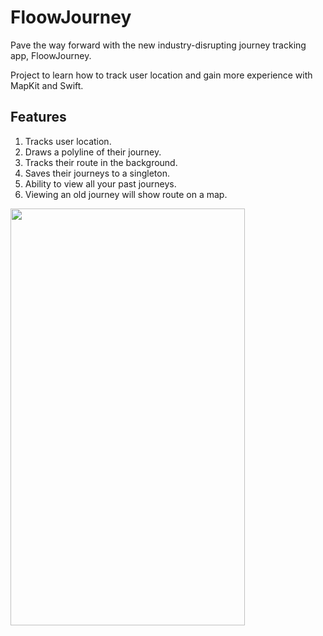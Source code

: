 # FloowJourney

Pave the way forward with the new industry-disrupting journey tracking app, FloowJourney.

Project to learn how to track user location and gain more experience with MapKit and Swift.

## Features

1. Tracks user location.
2. Draws a polyline of their journey.
3. Tracks their route in the background.
4. Saves their journeys to a singleton.
5. Ability to view all your past journeys.
6. Viewing an old journey will show route on a map.

<image src="screenshot.PNG" width="375px" height="667px">
